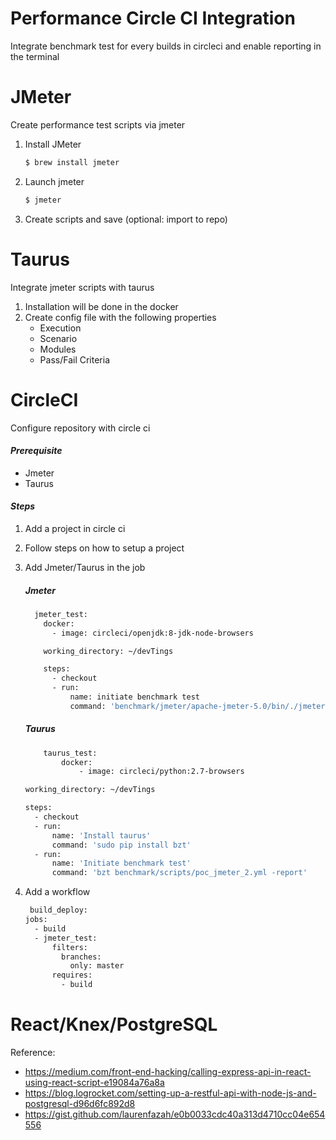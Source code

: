 # Performance Circle CI Integration 
Integrate benchmark test for every builds in circleci and enable reporting in the terminal

# JMeter
Create performance test scripts via jmeter 
1. Install JMeter 
    ```sh 
    $ brew install jmeter 
    ```
2. Launch jmeter 
    ```sh 
    $ jmeter
    ````
3. Create scripts and save (optional: import to repo)

# Taurus 
Integrate jmeter scripts with taurus 
1. Installation will be done in the docker 
2. Create config file with the following properties 
    - Execution 
    - Scenario 
    - Modules
    - Pass/Fail Criteria 

# CircleCI 
Configure repository with circle ci 

#### _Prerequisite_
- Jmeter
- Taurus 

#### _Steps_
1. Add a project in circle ci 
2. Follow steps on how to setup a project 
3. Add Jmeter/Taurus in the job 

    ##### Jmeter
    ```sh
      jmeter_test: 
        docker:
          - image: circleci/openjdk:8-jdk-node-browsers
    
        working_directory: ~/devTings
    
        steps: 
          - checkout
          - run: 
              name: initiate benchmark test
              command: 'benchmark/jmeter/apache-jmeter-5.0/bin/./jmeter -n -t benchmark/scripts/poc_jmeter_2.jmx'
    ```
    ##### Taurus   
    ```sh
        taurus_test: 
            docker: 
                - image: circleci/python:2.7-browsers

    working_directory: ~/devTings

    steps: 
      - checkout
      - run: 
          name: 'Install taurus'
          command: 'sudo pip install bzt'
      - run: 
          name: 'Initiate benchmark test'
          command: 'bzt benchmark/scripts/poc_jmeter_2.yml -report'
    ```
    
4. Add a workflow 
    ```sh 
     build_deploy: 
    jobs: 
      - build
      - jmeter_test:
          filters: 
            branches: 
              only: master 
          requires: 
            - build
    ```

   
# React/Knex/PostgreSQL

Reference: 
- https://medium.com/front-end-hacking/calling-express-api-in-react-using-react-script-e19084a76a8a
- https://blog.logrocket.com/setting-up-a-restful-api-with-node-js-and-postgresql-d96d6fc892d8
- https://gist.github.com/laurenfazah/e0b0033cdc40a313d4710cc04e654556

